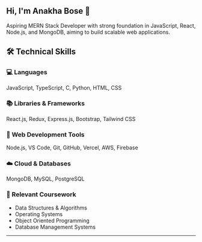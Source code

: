 ## Hi, I'm Anakha Bose 👋

Aspiring MERN Stack Developer with strong foundation in JavaScript, React, Node.js, and MongoDB, aiming to build scalable web applications.


<!--
**anakhabose/anakhabose** is a ✨ _special_ ✨ repository because its `README.md` (this file) appears on your GitHub profile.

Here are some ideas to get you started:

- 🔭 I’m currently working on ...
- 🌱 I’m currently learning ...
- 👯 I’m looking to collaborate on ...
- 🤔 I’m looking for help with ...
- 💬 Ask me about ...
- 📫 How to reach me: ...
- 😄 Pronouns: ...
- ⚡ Fun fact: ...
-->

## 🛠 Technical Skills

### 💻 Languages
JavaScript, TypeScript, C, Python, HTML, CSS

### 📚 Libraries & Frameworks
React.js, Redux, Express.js, Bootstrap, Tailwind CSS

### 🧰 Web Development Tools
Node.js, VS Code, Git, GitHub, Vercel, AWS, Firebase

### ☁️ Cloud & Databases
MongoDB, MySQL, PostgreSQL

### 📖 Relevant Coursework
- Data Structures & Algorithms
- Operating Systems
- Object Oriented Programming
- Database Management Systems

---
